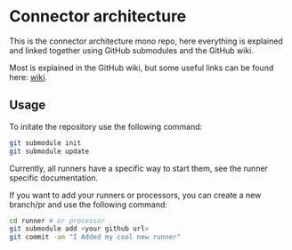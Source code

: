 # Connector architecture

This is the connector architecture mono repo, here everything is explained and linked together using GitHub submodules and the GitHub wiki.

Most is explained in the GitHub wiki, but some useful links can be found here: [wiki](https://github.com/TREEcg/connector-architecture/wiki).



## Usage

To initate the repository use the following command:
```sh
git submodule init
git submodule update
```


Currently, all runners have a specific way to start them, see the runner specific documentation.


If you want to add your runners or processors, you can create a new branch/pr and use the following command:

```sh
cd runner # or processor
git submodule add <your github url>
git commit -am "I Added my cool new runner"
```


